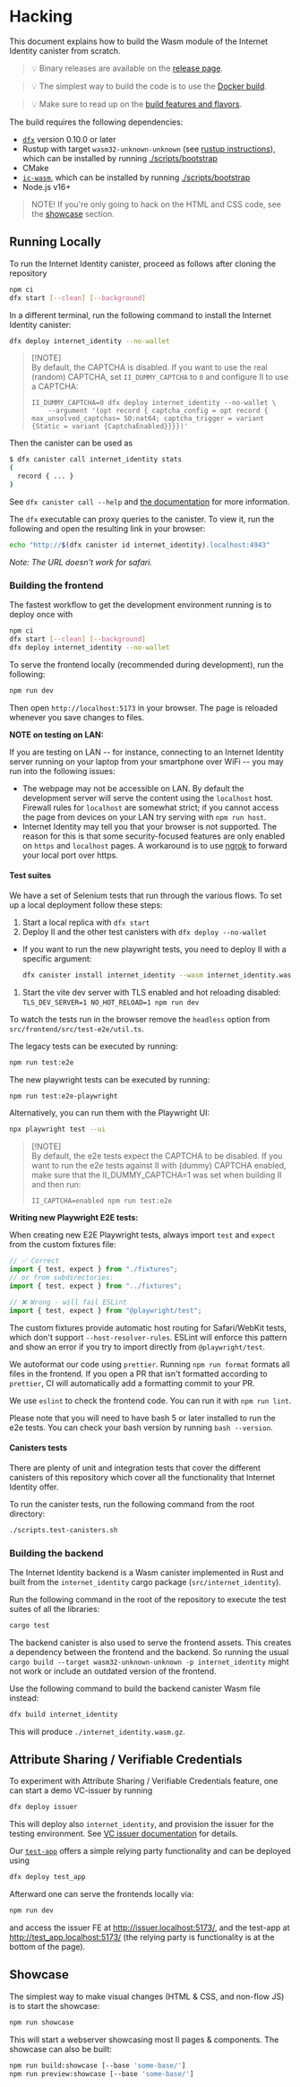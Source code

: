 # Hacking

This document explains how to build the Wasm module of the Internet Identity canister from scratch.

> 💡 Binary releases are available on the [release page][releases].

> 💡 The simplest way to build the code is to use the [Docker build][docker-build].

> 💡 Make sure to read up on the [build features and flavors][features-and-flavors].

The build requires the following dependencies:

- [`dfx`](https://github.com/dfinity/sdk/releases/latest) version 0.10.0 or later
- Rustup with target `wasm32-unknown-unknown` (see [rustup instructions](https://rust-lang.github.io/rustup/cross-compilation.html)), which can be installed by running [./scripts/bootstrap](./scripts/bootstrap)
- CMake
- [`ic-wasm`](https://github.com/dfinity/ic-wasm), which can be installed by running [./scripts/bootstrap](./scripts/bootstrap)
- Node.js v16+

> NOTE! If you're only going to hack on the HTML and CSS code, see the [showcase](#showcase) section.

## Running Locally

To run the Internet Identity canister, proceed as follows after cloning the repository

```bash
npm ci
dfx start [--clean] [--background]
```

In a different terminal, run the following command to install the Internet Identity canister:

```bash
dfx deploy internet_identity --no-wallet
```

> [!NOTE]\
> By default, the CAPTCHA is disabled. If you want to use the real (random) CAPTCHA, set
> `II_DUMMY_CAPTCHA` to `0` and configure II to use a CAPTCHA:
>
> ```
> II_DUMMY_CAPTCHA=0 dfx deploy internet_identity --no-wallet \
>     --argument '(opt record { captcha_config = opt record { max_unsolved_captchas= 50:nat64; captcha_trigger = variant {Static = variant {CaptchaEnabled}}}})'
> ```

Then the canister can be used as

```bash
$ dfx canister call internet_identity stats
(
  record { ... }
)
```

See `dfx canister call --help` and [the documentation](https://sdk.dfinity.org/docs/developers-guide/cli-reference/dfx-canister.html#_examples) for more information.

The `dfx` executable can proxy queries to the canister. To view it, run the following and open the resulting link in your browser:

```bash
echo "http://$(dfx canister id internet_identity).localhost:4943"
```

_Note: The URL doesn't work for safari._

### Building the frontend

The fastest workflow to get the development environment running is to deploy once with

```bash
npm ci
dfx start [--clean] [--background]
dfx deploy internet_identity --no-wallet
```

To serve the frontend locally (recommended during development), run
the following:

```bash
npm run dev
```

Then open `http://localhost:5173` in your browser. The page is reloaded whenever you save changes to files.

**NOTE on testing on LAN:**

If you are testing on LAN -- for instance, connecting to an Internet Identity
server running on your laptop from your smartphone over WiFi -- you may run
into the following issues:

- The webpage may not be accessible on LAN. By default the development server will serve the
  content using the `localhost` host. Firewall rules for `localhost` are
  somewhat strict; if you cannot access the page from devices on your LAN try
  serving with `npm run host`.
- Internet Identity may tell you that your browser is not supported. The reason
  for this is that some security-focused features are only enabled on `https`
  and `localhost` pages. A workaround is to use [ngrok](http://ngrok.com) to
  forward your local port over https.

#### Test suites

We have a set of Selenium tests that run through the various flows. To set up a local deployment follow these steps:

1. Start a local replica with `dfx start`
1. Deploy II and the other test canisters with `dfx deploy --no-wallet`

- If you want to run the new playwright tests, you need to deploy II with a specific argument:
  ```bash
  dfx canister install internet_identity --wasm internet_identity.wasm.gz --upgrade-unchanged --mode=upgrade --argument "(opt record { captcha_config = opt record { max_unsolved_captchas= 50:nat64; captcha_trigger = variant {Static = variant { CaptchaDisabled }}}; related_origins = opt vec { \"https://id.ai\"; \"https://identity.ic0.app\" }; new_flow_origins = opt vec { \"https://id.ai\" }; dummy_auth = opt opt record { prompt_for_index = true }})"
  ```

1. Start the vite dev server with TLS enabled and hot reloading disabled: `TLS_DEV_SERVER=1 NO_HOT_RELOAD=1 npm run dev`

To watch the tests run in the browser remove the `headless` option from `src/frontend/src/test-e2e/util.ts`.

The legacy tests can be executed by running:

```bash
npm run test:e2e
```

The new playwright tests can be executed by running:

```bash
npm run test:e2e-playwright
```

Alternatively, you can run them with the Playwright UI:

```bash
npx playwright test --ui
```

> [!NOTE]\
> By default, the e2e tests expect the CAPTCHA to be disabled. If you want to run the e2e tests against II with (dummy) CAPTCHA enabled, make sure that the II_DUMMY_CAPTCHA=1 was set when building II and then run:
>
> ```
> II_CAPTCHA=enabled npm run test:e2e
> ```

**Writing new Playwright E2E tests:**

When creating new E2E Playwright tests, always import `test` and `expect` from the custom fixtures file:

```typescript
// ✅ Correct
import { test, expect } from "./fixtures";
// or from subdirectories:
import { test, expect } from "../fixtures";

// ❌ Wrong - will fail ESLint
import { test, expect } from "@playwright/test";
```

The custom fixtures provide automatic host routing for Safari/WebKit tests, which don't support `--host-resolver-rules`. ESLint will enforce this pattern and show an error if you try to import directly from `@playwright/test`.

We autoformat our code using `prettier`. Running `npm run format` formats all files in the frontend.
If you open a PR that isn't formatted according to `prettier`, CI will automatically add a formatting commit to your PR.

We use `eslint` to check the frontend code. You can run it with `npm run lint`.

Please note that you will need to have bash 5 or later installed to run the e2e tests. You can check your bash version by running `bash --version`.

#### Canisters tests

There are plenty of unit and integration tests that cover the different canisters of this repository which cover all the functionality that Internet Identity offer.

To run the canister tests, run the following command from the root directory:

```bash
./scripts.test-canisters.sh
```

### Building the backend

The Internet Identity backend is a Wasm canister implemented in Rust and built from the `internet_identity` cargo package (`src/internet_identity`).

Run the following command in the root of the repository to execute the test suites of all the libraries:

```bash
cargo test
```

The backend canister is also used to serve the frontend assets.
This creates a dependency between the frontend and the backend.
So running the usual `cargo build --target wasm32-unknown-unknown -p internet_identity` might not work or include an outdated version of the frontend.

Use the following command to build the backend canister Wasm file instead:

```bash
dfx build internet_identity
```

This will produce `./internet_identity.wasm.gz`.

## Attribute Sharing / Verifiable Credentials

To experiment with Attribute Sharing / Verifiable Credentials feature, one can start a demo VC-issuer by running

```bash
dfx deploy issuer
```

This will deploy also `internet_identity`, and provision the issuer for the testing environment.
See [VC issuer documentation](./demos/vc_issuer/README.md) for details.

Our [`test-app`](./demos/test-app) offers a simple relying party functionality and can be deployed using

```bash
dfx deploy test_app
```

Afterward one can serve the frontends locally via:

```bash
npm run dev
```

and access the issuer FE at http://issuer.localhost:5173/, and the test-app at http://test_app.localhost:5173/
(the relying party is functionality is at the bottom of the page).

## Showcase

The simplest way to make visual changes (HTML & CSS, and non-flow JS) is to start the showcase:

```bash
npm run showcase
```

This will start a webserver showcasing most II pages & components. The showcase can also be built:

```bash
npm run build:showcase [--base 'some-base/']
npm run preview:showcase [--base 'some-base/']
```

[releases]: https://github.com/dfinity/internet-identity/releases
[docker-build]: ./README.md#building-with-docker
[features-and-flavors]: ./README.md#build-features-and-flavors
